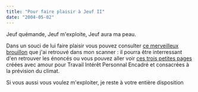 ```yaml
---
title: "Pour faire plaisir à Jeuf II"
date: "2004-05-02"
---
```


Jeuf quémande, Jeuf m'exploite, Jeuf aura ma peau.

Dans un souci de lui faire plaisir vous pouvez consulter [ce merveilleux brouillon](http://julienzamor.free.fr/images/brouillon.png) que j'ai retrouvé dans mon scanner : il pourra être interressant d'en retrouver les énoncés ou vous pouvez aller voir [ces trois petites pages](http://julienzamor.free.fr/climat.doc) créées avec amour pour Travail Intérêt Personnal Encadré et consacrées à la prévision du climat.

Si vous aussi vous voulez m'exploiter, je reste à votre entière disposition
